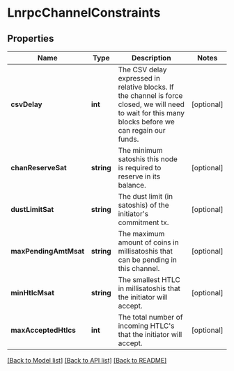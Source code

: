 # LnrpcChannelConstraints

## Properties
Name | Type | Description | Notes
------------ | ------------- | ------------- | -------------
**csvDelay** | **int** | The CSV delay expressed in relative blocks. If the channel is force closed, we will need to wait for this many blocks before we can regain our funds. | [optional] 
**chanReserveSat** | **string** | The minimum satoshis this node is required to reserve in its balance. | [optional] 
**dustLimitSat** | **string** | The dust limit (in satoshis) of the initiator&#39;s commitment tx. | [optional] 
**maxPendingAmtMsat** | **string** | The maximum amount of coins in millisatoshis that can be pending in this channel. | [optional] 
**minHtlcMsat** | **string** | The smallest HTLC in millisatoshis that the initiator will accept. | [optional] 
**maxAcceptedHtlcs** | **int** | The total number of incoming HTLC&#39;s that the initiator will accept. | [optional] 

[[Back to Model list]](../README.md#documentation-for-models) [[Back to API list]](../README.md#documentation-for-api-endpoints) [[Back to README]](../README.md)


